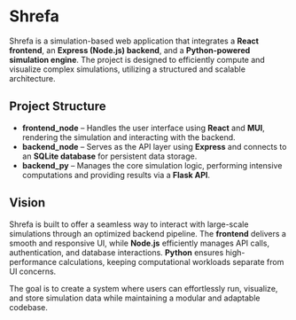 # Shrefa

Shrefa is a simulation-based web application that integrates a **React frontend**, an **Express (Node.js) backend**, and a **Python-powered simulation engine**. The project is designed to efficiently compute and visualize complex simulations, utilizing a structured and scalable architecture.

## Project Structure

- **frontend_node** – Handles the user interface using **React** and **MUI**, rendering the simulation and interacting with the backend.
- **backend_node** – Serves as the API layer using **Express** and connects to an **SQLite database** for persistent data storage.
- **backend_py** – Manages the core simulation logic, performing intensive computations and providing results via a **Flask API**.

## Vision

Shrefa is built to offer a seamless way to interact with large-scale simulations through an optimized backend pipeline. The **frontend** delivers a smooth and responsive UI, while **Node.js** efficiently manages API calls, authentication, and database interactions. **Python** ensures high-performance calculations, keeping computational workloads separate from UI concerns.

The goal is to create a system where users can effortlessly run, visualize, and store simulation data while maintaining a modular and adaptable codebase.

